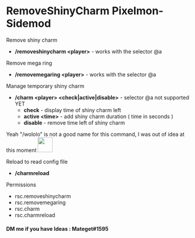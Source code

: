 # RemoveShinyCharm Pixelmon-Sidemod
Remove shiny charm
 * **/removeshinycharm \<player>** - works with the selector @a  
<!-- end list -->
Remove mega ring
 * **/removemegaring \<player>** - works with the selector @a  
<!-- end list -->
Manage temporary shiny charm
 * **/charm \<player> <check|active|disable>** - selector @a not supported YET  
   * **check** - display time of shiny charm left 
   * **active \<time>** - add shiny charm duration ( time in seconds )  
   * **disable** - remove time left of shiny charm
 <!-- end list -->Yeah "/wololo" is not a good name for this command, I was out of idea at this moment <img src="https://i.kym-cdn.com/entries/icons/facebook/000/003/136/wololooooooooooooooooooooo.jpg" width="40" height="40" />  
 
Reload to read config file
 * **/charmreload** 
 
Permissions
* rsc.removeshinycharm
* rsc.removemegaring
* rsc.charm
* rsc.charmreload

#### DM me if you have Ideas : Mateget#1595
